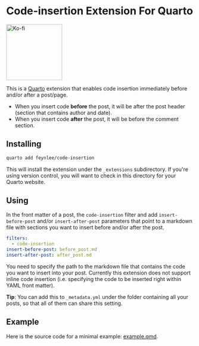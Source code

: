 # Code-insertion Extension For Quarto

<a href="https://ko-fi.com/ziyueli"><img src="https://storage.ko-fi.com/cdn/brandasset/kofi_button_blue.png?_gl=1*1lrplqr*_ga*MjA3NzkyMTU3Mi4xNjgxMDg2MjQw*_ga_M13FZ7VQ2C*MTY4MTA4NjI0Ni4xLjEuMTY4MTA4NzYxNi40NC4wLjA." alt="Ko-fi" width="150px"></a>

This is a [Quarto](https://quarto.org) extension that enables code insertion immediately before and/or after a post/page.

- When you insert code **before** the post, it will be after the post header (section that contains author and date).
- When you insert code **after** the post, it will be before the comment section.

## Installing

```bash
quarto add feynlee/code-insertion
```

This will install the extension under the `_extensions` subdirectory.
If you're using version control, you will want to check in this directory for your Quarto website.

## Using

In the front matter of a post, the `code-insertion` filter and add `insert-before-post` and/or `insert-after-post` parameters that point to a markdown file with sections you want to insert before and/or after the post.

```yml
filters:
  - code-insertion
insert-before-post: before_post.md
insert-after-post: after_post.md
```

You need to specify the path to the markdown file that contains the code you want to insert into your post.
Currently this extension does not support inline code insertion (i.e. specifying the code to be inserted right within YAML front matter).

**Tip**: You can add this to `_metadata.yml` under the folder containing all your posts, so that all of them can share this setting.

## Example

Here is the source code for a minimal example: [example.qmd](example.qmd).
